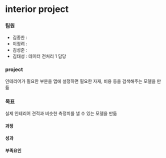interior project
================

### 팀원
  - 김종찬 :
  - 이정려 :
  - 김성준 :
  - 김태성 : 데이터 전처리 1 담당

### project
인테리어가 필요한 부분을 앱에 설정하면 필요한 자재, 비용 등을 검색해주는 모델을 만듦

### 목표
실제 인테리어 견적과 비슷한 측정치를 낼 수 있는 모델을 만듦

#### 과정

#### 성과

#### 부족요인

